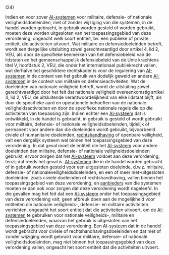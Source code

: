 (24)

Indien en voor zover [AI-systemen](a3.md#^ai-systeem) voor militaire, defensie- of nationale veiligheidsdoeleinden, met of zonder wijziging van die systemen, in de handel worden gebracht, in gebruik worden gesteld of worden gebruikt, moeten deze worden uitgesloten van het toepassingsgebied van deze verordening, ongeacht welk soort entiteit, bv. een publieke of private entiteit, die activiteiten uitvoert. Wat militaire en defensiedoeleinden betreft, wordt een dergelijke uitsluiting zowel gerechtvaardigd door artikel 4, lid 2, VEU, als door de specifieke kenmerken van het defensiebeleid van de lidstaten en het gemeenschappelijk defensiebeleid van de Unie krachtens titel V, hoofdstuk 2, VEU, die onder het internationaal publiekrecht vallen, wat derhalve het geschiktere rechtskader is voor de regulering van [AI-systemen](a3.md#^ai-systeem) in de context van het gebruik van dodelijk geweld en andere [AI-systemen](a3.md#^ai-systeem) in de context van militaire en defensieactiviteiten. Wat de doeleinden van nationale veiligheid betreft, wordt de uitsluiting zowel gerechtvaardigd door het feit dat nationale veiligheid overeenkomstig artikel 4, lid 2, VEU, de uitsluitende verantwoordelijkheid van elke lidstaat blijft, als door de specifieke aard en operationele behoeften van de nationale veiligheidsactiviteiten en door de specifieke nationale regels die op die activiteiten van toepassing zijn. Indien echter een [AI-systeem](a3.md#^ai-systeem) dat is ontwikkeld, in de handel is gebracht, in gebruik is gesteld of wordt gebruikt voor militaire, defensie- of nationale veiligheidsdoeleinden, tijdelijk of permanent voor andere dan die doeleinden wordt gebruikt, bijvoorbeeld civiele of humanitaire doeleinden, [rechtshandhaving](a3.md#^rh) of openbare veiligheid, valt een dergelijk systeem wel binnen het toepassingsgebied van deze verordening. In dat geval moet de entiteit die het [AI-systeem](a3.md#^ai-systeem) voor andere doeleinden dan militaire, defensie- of nationale veiligheidsdoeleinden gebruikt, ervoor zorgen dat het [AI-systeem](a3.md#^ai-systeem) voldoet aan deze verordening, tenzij dat reeds het geval is. [AI-systemen](a3.md#^ai-systeem) die in de handel worden gebracht of in gebruik worden gesteld voor een uitgesloten doeleinde, d.w.z. militaire, defensie- of nationaleveiligheidsdoeleinden, en een of meer niet-uitgesloten doeleinden, zoals civiele doeleinden of rechtshandhaving, vallen binnen het toepassingsgebied van deze verordening, en [aanbieders](a3.md#^aanbieder) van die systemen moeten er dan ook voor zorgen dat deze verordening wordt nageleefd. In die gevallen mag het feit dat een [AI-systeem](a3.md#^ai-systeem) onder het toepassingsgebied van deze verordening valt, geen afbreuk doen aan de mogelijkheid voor entiteiten die nationale veiligheids-, defensie- en militaire activiteiten verrichten, ongeacht het soort entiteit dat die activiteiten uitvoert, om de [AI-systemen](a3.md#^ai-systeem) te gebruiken voor nationale veiligheids-, militaire en defensiedoeleinden, waarvan het gebruik is uitgesloten van het toepassingsgebied van deze verordening. Een [AI-systeem](a3.md#^ai-systeem) dat in de handel wordt gebracht voor civiele of rechtshandhavingsdoeleinden en dat met of zonder wijziging wordt gebruikt voor militaire, defensie- of nationale veiligheidsdoeleinden, mag niet binnen het toepassingsgebied van deze verordening vallen, ongeacht het soort entiteit dat die activiteiten uitvoert.
